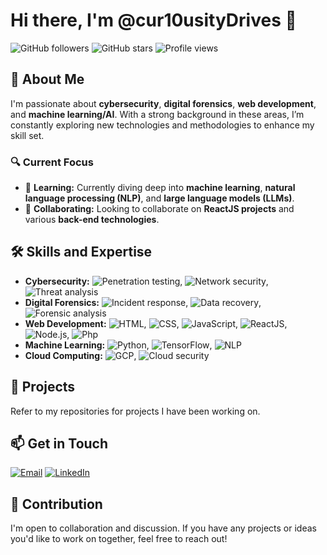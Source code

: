 # Hi there, I'm @cur10usityDrives 👋

![GitHub followers](https://img.shields.io/github/followers/cur10usityDrives?style=social)
![GitHub stars](https://img.shields.io/github/stars/cur10usityDrives?style=social)
![Profile views](https://komarev.com/ghpvc/?username=cur10usityDrives&color=blueviolet&style=flat)

## 🚀 About Me
I'm passionate about **cybersecurity**, **digital forensics**, **web development**, and **machine learning/AI**. With a strong background in these areas, I’m constantly exploring new technologies and methodologies to enhance my skill set.

### 🔍 Current Focus
- 🌱 **Learning:** Currently diving deep into **machine learning**, **natural language processing (NLP)**, and **large language models (LLMs)**.
- 🤝 **Collaborating:** Looking to collaborate on **ReactJS projects** and various **back-end technologies**.

## 🛠️ Skills and Expertise
- **Cybersecurity:** ![Penetration testing](https://img.shields.io/badge/-Penetration%20Testing-blue), ![Network security](https://img.shields.io/badge/-Network%20Security-blue), ![Threat analysis](https://img.shields.io/badge/-Threat%20Analysis-blue)
- **Digital Forensics:** ![Incident response](https://img.shields.io/badge/-Incident%20Response-blue), ![Data recovery](https://img.shields.io/badge/-Data%20Recovery-blue), ![Forensic analysis](https://img.shields.io/badge/-Forensic%20Analysis-blue)
- **Web Development:** ![HTML](https://img.shields.io/badge/-HTML-orange), ![CSS](https://img.shields.io/badge/-CSS-blue), ![JavaScript](https://img.shields.io/badge/-JavaScript-yellow), ![ReactJS](https://img.shields.io/badge/-ReactJS-blue), ![Node.js](https://img.shields.io/badge/-Node.js-green), ![Php](https://img.shields.io/badge/-Php-8A2BE2)
- **Machine Learning:** ![Python](https://img.shields.io/badge/-Python-yellow), ![TensorFlow](https://img.shields.io/badge/-TensorFlow-orange), ![NLP](https://img.shields.io/badge/-NLP-red)
- **Cloud Computing:** ![GCP](https://img.shields.io/badge/-GCP-orange), ![Cloud security](https://img.shields.io/badge/-Cloud%20Security-purple)

## 📂 Projects
Refer to my repositories for projects I have been working on.

## 📫 Get in Touch
[![Email](https://img.shields.io/badge/Email-D14836?style=for-the-badge&logo=gmail&logoColor=white)](mailto:natuhabtemicael1415@gmail.com)
[![LinkedIn](https://img.shields.io/badge/LinkedIn-0077B5?style=for-the-badge&logo=linkedin&logoColor=white)](https://www.linkedin.com/in/natnael-haile-b35674207/)
<!--[![Website](https://img.shields.io/badge/Website-4285F4?style=for-the-badge&logo=google-chrome&logoColor=white)](https://your-website.com)-->

## 🤝 Contribution
I'm open to collaboration and discussion. If you have any projects or ideas you'd like to work on together, feel free to reach out!

<!---
cur10usityDrives/cur10usityDrives is a ✨ special ✨ repository because its `README.md` (this file) appears on your GitHub profile.
You can click the Preview link to take a look at your changes.
--->

